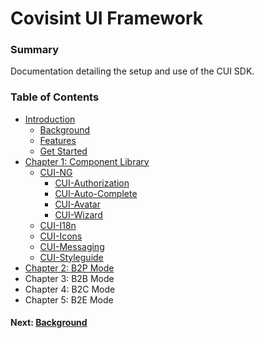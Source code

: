 # Covisint UI Framework

### Summary
Documentation detailing the setup and use of the CUI SDK. 

### Table of Contents
* [Introduction](README.md)
   * [Background](background.md)
   * [Features](features.md)
   * [Get Started](get_started.md)
* [Chapter 1: Component Library](chapter1.md)
   * [CUI-NG](cui-angular.md)
       * [CUI-Authorization](cui-authorization.md)
       * [CUI-Auto-Complete](cui-auto-complete.md)
       * [CUI-Avatar](cui-avatar.md)
       * [CUI-Wizard](cui-wizard.md)
   * [CUI-I18n](cui-i18n.md)
   * [CUI-Icons](cui-icons.md)
   * [CUI-Messaging](cui-messaging.md)
   * [CUI-Styleguide](cui-styleguide.md)
* [Chapter 2: B2P Mode](chapter_2_b2p_mode.md)
* Chapter 3: B2B Mode
* Chapter 4: B2C Mode
* Chapter 5: B2E Mode

#### Next: [Background](background.md)
